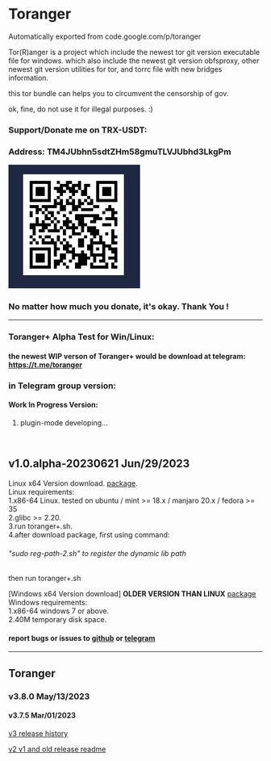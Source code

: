 # Toranger
Automatically exported from code.google.com/p/toranger

Tor(R)anger is a project which include the newest tor git version executable file for windows. which also include the newest git version obfsproxy, other newest git version utilities for tor, and torrc file with new bridges information.

this tor bundle can helps you to circumvent the censorship of gov.

ok, fine, do not use it for illegal purposes. :)

### Support/Donate me on TRX-USDT:

### Address: TM4JUbhn5sdtZHm58gmuTLVJUbhd3LkgPm

![TM4JUbhn5sdtZHm58gmuTLVJUbhd3LkgPm](TM4JUbhn5sdtZHm58gmuTLVJUbhd3LkgPm.png 'support me')

### No matter how much you donate, it's okay. Thank You !
-------
### Toranger+ Alpha Test for Win/Linux:
#### the newest WIP verson of Toranger+ would be download at telegram: https://t.me/toranger
### in Telegram group version:
#### Work In Progress Version:

1. plugin-mode developing...
<br>

## v1.0.alpha-20230621 Jun/29/2023

Linux x64 Version download. [package](https://github.com/DarkSpyCyber/toranger/blob/master/Toranger%2B/toranger%2B.tar.xz).
<br>
Linux requirements:<br>
1.x86-64 Linux. tested on ubuntu / mint >= 18.x / manjaro 20.x / fedora >= 35 <br>
2.glibc >= 2.20.<br>
3.run toranger+.sh.<br>
4.after download package, first using command:<br>
###### "sudo reg-path-2.sh" to register the dynamic lib path

then run toranger+.sh

[Windows x64 Version download] **OLDER VERSION THAN LINUX**
[package](https://github.com/DarkSpyCyber/toranger/blob/master/Toranger%2B/toranger%2B.7z)
<br>
Windows requirements:<br>
1.x86-64 windows 7 or above.<br>
2.40M temporary disk space.<br>


#### report bugs or issues to [github](https://github.com/DarkSpyCyber/toranger/issues) or [telegram](https://t.me/toranger)
-----
## Toranger
### v3.8.0      May/13/2023<br>
#### v3.7.5      Mar/01/2023<br>

[v3 release history](https://github.com/DarkSpyCyber/toranger/blob/master/v3/README.md)

[v2 v1 and old release readme](https://github.com/DarkSpyCyber/toranger/blob/master/old_releases/README.md)
